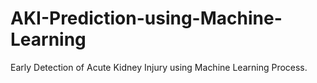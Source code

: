 # AKI-Prediction-using-Machine-Learning
Early Detection of Acute Kidney Injury using Machine Learning Process.

